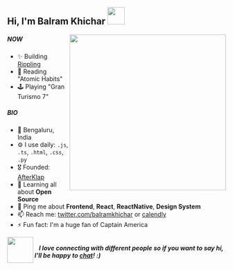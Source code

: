 <h2>Hi, I'm Balram Khichar <img src="https://user-images.githubusercontent.com/5222604/172104819-01eefc71-7aa4-4ade-9f17-806fa84953f4.gif" width="40"></h2>
<img align='right' src="https://user-images.githubusercontent.com/5222604/172104826-f3f4007a-2eb2-4046-8e2b-61b3c51111b6.gif" width="360">

##### NOW

- ✨ Building [Rippling](https://www.rippling.com)
- 📘 Reading "Atomic Habits"
- 🕹️ Playing "Gran Turismo 7"

##### BIO

- 📍 Bengaluru, India
- ⚙️ I use daily: `.js`, `.ts`, `.html`, `.css`, `.py`
- 🎖 Founded: [AfterKlap](https://www.producthunt.com/products/afterklap)
- 🌱 Learning all about **Open Source**
- 💬 Ping me about **Frontend**, **React**, **ReactNative**, **Design System**
- 📫 Reach me: [twitter.com/balramkhichar](https://twitter.com/balramkhichar) or [calendly](https://calendly.com/balramkhichar/catchup)
- ⚡️ Fun fact: I'm a huge fan of Captain America

<div>
<img align='left' src="https://user-images.githubusercontent.com/5222604/172106086-ba833f2c-cd46-406c-a992-532b66fcf409.gif" width="60">
<span><br/> <b> <em> &nbsp;&nbsp; I love connecting with different people so if you want to say hi, I'll be happy to <a href="https://calendly.com/balramkhichar/catchup">chat</a>! :)</em></b></span>
</div>
